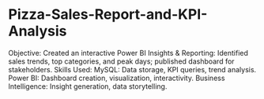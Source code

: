# Pizza-Sales-Report-and-KPI-Analysis
Objective: Created an interactive Power BI  Insights &amp; Reporting:
Identified sales trends, top categories, and peak days; published dashboard for stakeholders. 
Skills Used:  MySQL: Data storage, KPI queries, trend analysis.
Power BI: Dashboard creation, visualization, interactivity.  Business Intelligence:
Insight generation, data storytelling.
